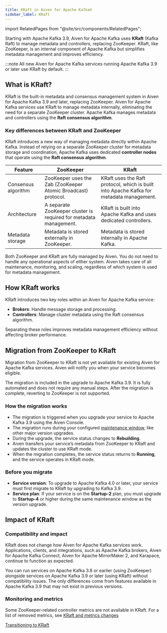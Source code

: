 ```yaml
---
title: KRaft in Aiven for Apache Kafka®
sidebar_label: KRaft
---
```


import RelatedPages from "@site/src/components/RelatedPages";

Starting with Apache Kafka 3.9, Aiven for Apache Kafka uses **KRaft** (Kafka Raft) to manage metadata and controllers, replacing ZooKeeper.
KRaft, like ZooKeeper, is an internal component of Apache Kafka but simplifies
metadata management and improves efficiency.

:::note
All new Aiven for Apache Kafka services running Apache Kafka 3.9 or later use KRaft
by default.
:::

## What is KRaft?

KRaft is the built-in metadata and consensus management system in Aiven for Apache Kafka
3.9 and later, replacing ZooKeeper. Aiven for Apache Kafka services use KRaft to
manage metadata internally, eliminating the need for a separate ZooKeeper cluster.
Apache Kafka manages metadata and controllers using the **Raft consensus algorithm**.

### Key differences between KRaft and ZooKeeper

KRaft introduces a new way of managing metadata directly within Apache Kafka. Instead
of relying on a separate ZooKeeper cluster for metadata storage and coordination,
Apache Kafka uses dedicated **controller nodes** that operate using
the **Raft consensus algorithm**.

| Feature              | ZooKeeper                                        | KRaft                                      |
|----------------------|------------------------------------------------|--------------------------------------------|
| Consensus algorithm | ZooKeeper uses the Zab (ZooKeeper Atomic Broadcast) protocol. | KRaft uses the Raft protocol, which is built into Apache Kafka for metadata management. |
| Architecture      | A separate ZooKeeper cluster is required for metadata management. | KRaft is built into Apache Kafka and uses dedicated controllers. |
| Metadata storage  | Metadata is stored externally in ZooKeeper. | Metadata is stored internally in Apache Kafka. |

Both ZooKeeper and KRaft are fully managed by Aiven. You do not need to handle any
operational aspects of either system. Aiven takes care of all maintenance, monitoring,
and scaling, regardless of which system is used for metadata management.

## How KRaft works

KRaft introduces two key roles within an Aiven for Apache Kafka service:

- **Brokers**: Handle message storage and processing.
- **Controllers**: Manage cluster metadata using the Raft consensus algorithm.

Separating these roles improves metadata management efficiency without affecting broker
performance.

## Migration from ZooKeeper to KRaft

Migration from ZooKeeper to KRaft is not yet available for existing
Aiven for Apache Kafka services. Aiven will notify you when your service becomes eligible.

The migration is included in the upgrade to Apache Kafka 3.9. It is fully automated and
does not require any manual steps. After the migration is complete, reverting to
ZooKeeper is not supported.

### How the migration works

- The migration is triggered when you upgrade your service to Apache Kafka 3.9 using the
  Aiven Console.
- The migration runs during your configured
  [maintenance window](/docs/platform/concepts/maintenance-window), like other major
  version upgrades.
- During the upgrade, the service status changes to **Rebuilding**.
- Aiven transfers your service’s metadata from ZooKeeper to KRaft and updates the
  cluster to use KRaft mode.
- When the migration completes, the service status returns to **Running**, and the
  service operates in KRaft mode.

### Before you migrate

- **Service version**: To upgrade to Apache Kafka 4.0 or later, your service must first
  migrate to KRaft by upgrading to Kafka 3.9.
- **Service plan**: If your service is on the **Startup-2** plan, you must upgrade
  to **Startup-4** or higher during the same maintenance window as the version upgrade.

## Impact of KRaft

### Compatibility and impact

KRaft does not change how Aiven for Apache Kafka services work. Applications, clients,
and integrations, such as Apache Kafka brokers, Aiven for Apache Kafka Connect,
Aiven for Apache MirrorMaker 2, and Karapace, continue to function as expected.

You can run services on Apache Kafka 3.8 or earlier (using ZooKeeper) alongside services
on Apache Kafka 3.9 or later (using KRaft) without compatibility issues. The only
differences come from features available in Apache Kafka 3.9 that may not exist in
previous versions.

### Monitoring and metrics

Some ZooKeeper-related controller metrics are not available in KRaft. For a list of
removed metrics, see [KRaft and metrics changes](/docs/products/kafka/reference/kafka-metrics-prometheus#kraft-mode-and-metrics-changes)

<RelatedPages/>

[Transitioning to KRaft](/docs/products/kafka/concepts/upgrade-procedure#transitioning-to-kraft)
